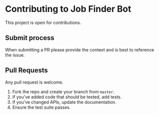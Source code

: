# Contributing to Job Finder Bot
This project is open for contributions.

## Submit process
When submitting a PR please provide the context and is best to reference the 
issue.

## Pull Requests
Any pull request is welcome.

1. Fork the repo and create your branch from `master`.
2. If you've added code that should be tested, add tests.
3. If you've changed APIs, update the documentation.
4. Ensure the test suite passes.
